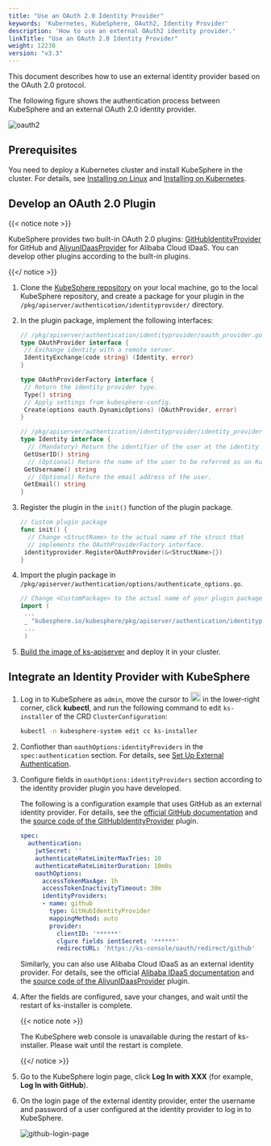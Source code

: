 ```yaml
---
title: "Use an OAuth 2.0 Identity Provider"
keywords: 'Kubernetes, KubeSphere, OAuth2, Identity Provider'
description: 'How to use an external OAuth2 identity provider.'
linkTitle: "Use an OAuth 2.0 Identity Provider"
weight: 12230
version: "v3.3"
---
```


This document describes how to use an external identity provider based on the OAuth 2.0 protocol.

The following figure shows the authentication process between KubeSphere and an external OAuth 2.0 identity provider.

![oauth2](/images/docs/v3.x/access-control-and-account-management/external-authentication/use-an-oauth2-identity-provider/oauth2.svg)

## Prerequisites

You need to deploy a Kubernetes cluster and install KubeSphere in the cluster. For details, see [Installing on Linux](/docs/v3.3/installing-on-linux/) and [Installing on Kubernetes](/docs/v3.3/installing-on-kubernetes/).

## Develop an OAuth 2.0 Plugin

{{< notice note >}}

KubeSphere provides two built-in OAuth 2.0 plugins: [GitHubIdentityProvider](https://github.com/kubesphere/kubesphere/blob/release-3.1/pkg/apiserver/authentication/identityprovider/github/github.go) for GitHub and  [AliyunIDaasProvider](https://github.com/kubesphere/kubesphere/blob/release-3.1/pkg/apiserver/authentication/identityprovider/github/github.go) for Alibaba Cloud IDaaS. You can develop other plugins according to the built-in plugins.

{{</ notice >}}

1. Clone the [KubeSphere repository](https://github.com/kubesphere/kubesphere) on your local machine, go to the local KubeSphere repository, and create a package for your plugin in the `/pkg/apiserver/authentication/identityprovider/` directory.

2. In the plugin package, implement the following interfaces:

   ```go
   // /pkg/apiserver/authentication/identityprovider/oauth_provider.go
   type OAuthProvider interface {
   	// Exchange identity with a remote server.
   	IdentityExchange(code string) (Identity, error)
   }
   
   type OAuthProviderFactory interface {
   	// Return the identity provider type.
   	Type() string
   	// Apply settings from kubesphere-config.
   	Create(options oauth.DynamicOptions) (OAuthProvider, error)
   }
   ```

   ```go
   // /pkg/apiserver/authentication/identityprovider/identity_provider.go
   type Identity interface {
     // (Mandatory) Return the identifier of the user at the identity provider.
   	GetUserID() string
     // (Optional) Return the name of the user to be referred as on KubeSphere.
   	GetUsername() string
     // (Optional) Return the email address of the user.
   	GetEmail() string
   }
   ```

3. Register the plugin in the `init()` function of the plugin package.

   ```go
   // Custom plugin package
   func init() {
     // Change <StructName> to the actual name of the struct that
     // implements the OAuthProviderFactory interface.
   	identityprovider.RegisterOAuthProvider(&<StructName>{})
   }
   ```

4. Import the plugin package in `/pkg/apiserver/authentication/options/authenticate_options.go`.

   ```go
   // Change <CustomPackage> to the actual name of your plugin package.
   import (
   	...
   	_ "kubesphere.io/kubesphere/pkg/apiserver/authentication/identityprovider/<CustomPackage>"
   	...
   	)
   ```

5. [Build the image of ks-apiserver](https://github.com/kubesphere/community/blob/104bab42f67094930f2ca87c603b7c6365cd092a/developer-guide/development/quickstart.md) and deploy it in your cluster.

## Integrate an Identity Provider with KubeSphere

1. Log in to KubeSphere as `admin`, move the cursor to <img src="/images/docs/v3.x/access-control-and-account-management/external-authentication/set-up-external-authentication/toolbox.png" width="20px" height="20px" alt="icon"> in the lower-right corner, click **kubectl**, and run the following command to edit `ks-installer` of the CRD `ClusterConfiguration`:

   ```bash
   kubectl -n kubesphere-system edit cc ks-installer
   ```

2. Confiother than `oauthOptions:identityProviders` in the `spec:authentication` section. For details, see [Set Up External Authentication](../set-up-external-authentication/).

3. Configure fields in `oauthOptions:identityProviders` section according to the identity provider plugin you have developed.

   The following is a configuration example that uses GitHub as an external identity provider. For details, see the [official GitHub documentation](https://docs.github.com/en/developers/apps/building-oauth-apps) and the [source code of the GitHubIdentityProvider](https://github.com/kubesphere/kubesphere/blob/release-3.1/pkg/apiserver/authentication/identityprovider/github/github.go) plugin.

   ```yaml
   spec:
     authentication:
       jwtSecret: ''
       authenticateRateLimiterMaxTries: 10
       authenticateRateLimiterDuration: 10m0s
       oauthOptions:
         accessTokenMaxAge: 1h
         accessTokenInactivityTimeout: 30m
         identityProviders:
         - name: github
           type: GitHubIdentityProvider
           mappingMethod: auto
           provider:
             clientID: '******'
             clgure fields ientSecret: '******'
             redirectURL: 'https://ks-console/oauth/redirect/github'
   ```
   
   Similarly, you can also use Alibaba Cloud IDaaS as an external identity provider. For details, see the official [Alibaba IDaaS documentation](https://www.alibabacloud.com/help/product/111120.htm?spm=a3c0i.14898238.2766395700.1.62081da1NlxYV0) and the [source code of the AliyunIDaasProvider](https://github.com/kubesphere/kubesphere/blob/release-3.1/pkg/apiserver/authentication/identityprovider/github/github.go) plugin.

4. After the fields are configured, save your changes, and wait until the restart of ks-installer is complete.

   {{< notice note >}}
   
   The KubeSphere web console is unavailable during the restart of ks-installer. Please wait until the restart is complete.

   {{</ notice >}}

5. Go to the KubeSphere login page, click **Log In with XXX** (for example, **Log In with GitHub**).

6. On the login page of the external identity provider, enter the username and password of a user configured at the identity provider to log in to KubeSphere.

   ![github-login-page](/images/docs/v3.x/access-control-and-account-management/external-authentication/use-an-oauth2-identity-provider/github-login-page.png)

